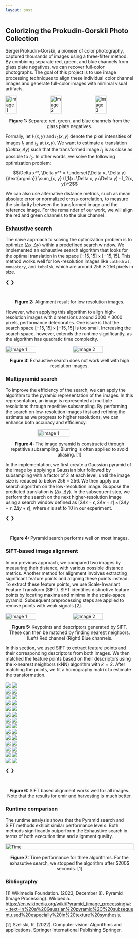 ```yaml
---
layout: post
---
```


## Colorizing the Prokudin-Gorskii Photo Collection

Sergei Prokudin-Gorskii, a pioneer of color photography, captured thousands of images using a three-filter method. By combining separate red, green, and blue channels from glass plate negatives, we can recover full-color photographs. The goal of this project is to use image processing techniques to align these individual color channel images and generate full-color images with minimal visual artifacts.

<div style="display: flex; justify-content: space-between;">
  <img src="{{ site.baseurl }}/assets/images/red_raw.png" alt="Image 1" style="width: 30%; height: auto;">
  <img src="{{ site.baseurl }}/assets/images/green_raw.png" alt="Image 2" style="width: 30%; height: auto;">
  <img src="{{ site.baseurl }}/assets/images/blue_raw.png" alt="Image 3" style="width: 30%; height: auto;">
</div>
<p style="text-align: center; margin-top: 15px;"><strong>Figure 1:</strong> Separate red, green, and blue channels from the glass plate negatives.</p>

Formally, let $I_1(x, y)$ and $I_2(x, y)$ denote the pixel intensities of images $I_1$ and $I_2$ at $(x, y)$. We want to estimate a translation $(Delta x, \Delta y)$ such that the transformed image $I_1$ is as close as possible to $I_2$. In other words, we solve the following optimization problem:

$$\Delta x^*, \Delta y^* = \underset{\Delta x, \Delta y}{\text{argmin}} \sum_{x, y} (I_1(x+\Delta x, y+\Delta y) - I_2(x, y))^2$$

We can also use alternative distance metrics, such as mean absolute error or normalized cross-correlation, to measure the similarity between the transformed image and the reference image. For the remainder of our work, we will align the red and green channels to the blue channel.

### Exhaustive search

The naive approach to solving the optimization problem is to optimize $(\Delta x, \Delta y)$ within a predefined search window. We implemented an exhaustive search algorithm that looks for the optimal translation in the space $[-15, 15]\times [-15, 15]$. This method works well for low-resolution images like `cathedral`, `monastery`, and `tobolsk`, which are around $256\times 256$ pixels in size.

<head>
<meta name="viewport" content="width=device-width, initial-scale=1">
<style>
* {box-sizing: border-box}
.mySlides1 {display: none}
.mySlides2 {display: none}
img {vertical-align: middle;}

/* Slideshow container */
.slideshow-container {
  max-width: 1000px;
  position: relative;
  margin: auto;
}

/* Container for side-by-side images */
.image-container {
  display: flex;                /* Use flexbox to arrange images side by side */
  justify-content: space-between; /* Ensure equal space between images */
  align-items: center;          /* Center images vertically if they have different heights */
}

/* Style for each side-by-side image */
.side-by-side-image {
  width: 48%;                   /* Adjust width as needed (less than 50% to fit both images in one row) */
  height: auto;                 /* Maintain aspect ratio */
  border: 2px solid #ccc;       /* Border around each image */
  box-sizing: border-box;       /* Include border in width calculation */
}

/* Next & previous buttons */
.prev, .next {
  cursor: pointer;
  position: absolute;
  top: 50%;
  width: auto;
  padding: 16px;
  margin-top: -22px;
  color: white;
  font-weight: bold;
  font-size: 18px;
  transition: 0.6s ease;
  border-radius: 0 3px 3px 0;
  user-select: none;
}

/* Position the "next button" to the right */
.next {
  right: 0;
  border-radius: 3px 0 0 3px;
}

/* On hover, add a black background color with a little bit see-through */
.prev:hover, .next:hover {
  background-color: rgba(0,0,0,0.8);
}

/* The dots/bullets/indicators */
.dot1 {
  cursor: pointer;
  height: 15px;
  width: 15px;
  margin: 0 2px;
  background-color: #bbb;
  border-radius: 50%;
  display: inline-block;
  transition: background-color 0.6s ease;
}

.dot2 {
  cursor: pointer;
  height: 15px;
  width: 15px;
  margin: 0 2px;
  background-color: #bbb;
  border-radius: 50%;
  display: inline-block;
  transition: background-color 0.6s ease;
}

.dot3 {
  cursor: pointer;
  height: 15px;
  width: 15px;
  margin: 0 2px;
  background-color: #bbb;
  border-radius: 50%;
  display: inline-block;
  transition: background-color 0.6s ease;
}

.active, .dot:hover {
  background-color: #717171;
}

/* Fading animation */
.fade {
  animation-name: fade;
  animation-duration: 1.5s;
}

@keyframes fade {
  from {opacity: .4} 
  to {opacity: 1}
}
</style>
</head>

<div class="slideshow-container">

  <div class="mySlides1">
    <div class="image-container">
      <img src="{{ site.baseurl }}/assets/images/raw_cathedral.png" class="side-by-side-image">
      <img src="{{ site.baseurl }}/assets/images/mse_cathedral.png" class="side-by-side-image">
    </div>
  </div>

  <div class="mySlides1">
    <div class="image-container">
      <img src="{{ site.baseurl }}/assets/images/raw_monastery.png" class="side-by-side-image">
      <img src="{{ site.baseurl }}/assets/images/mse_monastery.png" class="side-by-side-image">
    </div>
  </div>

  <div class="mySlides1">
    <div class="image-container">
      <img src="{{ site.baseurl }}/assets/images/raw_tobolsk.png" class="side-by-side-image">
      <img src="{{ site.baseurl }}/assets/images/mse_tobolsk.png" class="side-by-side-image">
    </div>
  </div>

  <a class="prev" onclick="plusSlides(-1, 0)">❮</a>
  <a class="next" onclick="plusSlides(1, 0)">❯</a>

</div>
<br>

<div style="text-align:center">
  <span class="dot1" onclick="currentSlide(1, 0)"></span> 
  <span class="dot1" onclick="currentSlide(2, 0)"></span> 
  <span class="dot1" onclick="currentSlide(3, 0)"></span> 
</div>
<p style="text-align: center; margin-top: 15px;"><strong>Figure 2:</strong> Alignment result for low resolution images.</p>

However, when applying this algorithm to align high-resolution images with dimensions around $3000 \times 3000$ pixels, performance deteriorates. One issue is that the search space $[-15, 15] \times [-15, 15]$ is too small. Increasing the search space, however, extends the runtime significantly, as the algorithm has quadratic time complexity.

<div style="display: flex; justify-content: center; gap: 20px;">
  <img src="{{ site.baseurl }}/assets/images/raw_melons.jpg" alt="Image 1" style="width: 50%; height: auto;">
  <img src="{{ site.baseurl }}/assets/images/mse_melons.jpg" alt="Image 2" style="width: 50%; height: auto;">
</div>
<p style="text-align: center; margin-top: 15px;"><strong>Figure 3:</strong> Exhaustive search does not work well with high resolution images.</p>

### Multipyramid search

To improve the efficiency of the search, we can apply the algorithm to the pyramid representation of the images. In this representation, an image is represented at multiple resolutions through repetitive subsampling. By performing the search on low-resolution images first and refining the estimate as we progress to higher resolutions, we can enhance both accuracy and efficiency.

<div style="display: flex; justify-content: center;">
  <img src="{{ site.baseurl }}/assets/images/pyramid.png" alt="Image 1" style="width: 50%; height: auto;">
</div>
<p style="text-align: center; margin-top: 15px;"><strong>Figure 4:</strong> The image pyramid is constructed through repetitive subsampling. Blurring is often applied to avoid aliasing. [1]</p>

In the implementation, we first create a Gaussian pyramid of the image by applying a Gaussian blur followed by subsampling with a factor of 2 at each level, until the image size is reduced to below $256 \times 256$. We then apply our search algorithm on the low-resolution image. Suppose the predicted translation is $(\Delta x, \Delta y)$. In the subsequent step, we perform the search on the next higher-resolution image using a search window defined as $[2\Delta x - \epsilon, 2\Delta x + \epsilon] \times [2\Delta y - \epsilon, 2\Delta y + \epsilon]$, where $\epsilon$ is set to 10 in our experiment.

<div class="slideshow-container">
  <div class="mySlides2">
    <div class="image-container">
      <img src="{{ site.baseurl }}/assets/images/raw_cathedral.png" class="side-by-side-image">
      <img src="{{ site.baseurl }}/assets/images/pyramid_mse_cathedral.png" class="side-by-side-image">
    </div>
  </div>

  <div class="mySlides2">
    <div class="image-container">
      <img src="{{ site.baseurl }}/assets/images/raw_monastery.png" class="side-by-side-image">
      <img src="{{ site.baseurl }}/assets/images/pyramid_mse_monastery.png" class="side-by-side-image">
    </div>
  </div>

  <div class="mySlides2">
    <div class="image-container">
      <img src="{{ site.baseurl }}/assets/images/raw_tobolsk.png" class="side-by-side-image">
      <img src="{{ site.baseurl }}/assets/images/pyramid_mse_tobolsk.png" class="side-by-side-image">
    </div>
  </div>

  <div class="mySlides2">
    <div class="image-container">
      <img src="{{ site.baseurl }}/assets/images/raw_church.png" class="side-by-side-image">
      <img src="{{ site.baseurl }}/assets/images/pyramid_church.jpg" class="side-by-side-image">
    </div>
  </div>

  <div class="mySlides2">
    <div class="image-container">
      <img src="{{ site.baseurl }}/assets/images/raw_emir.png" class="side-by-side-image">
      <img src="{{ site.baseurl }}/assets/images/pyramid_emir.jpg" class="side-by-side-image">
    </div>
  </div>

  <div class="mySlides2">
    <div class="image-container">
      <img src="{{ site.baseurl }}/assets/images/raw_icon.png" class="side-by-side-image">
      <img src="{{ site.baseurl }}/assets/images/pyramid_icon.jpg" class="side-by-side-image">
    </div>
  </div>

  <div class="mySlides2">
    <div class="image-container">
      <img src="{{ site.baseurl }}/assets/images/raw_harvesters.png" class="side-by-side-image">
      <img src="{{ site.baseurl }}/assets/images/pyramid_harvesters.jpg" class="side-by-side-image">
    </div>
  </div>

  <div class="mySlides2">
    <div class="image-container">
      <img src="{{ site.baseurl }}/assets/images/raw_lady.png" class="side-by-side-image">
      <img src="{{ site.baseurl }}/assets/images/pyramid_lady.jpg" class="side-by-side-image">
    </div>
  </div>

  <div class="mySlides2">
    <div class="image-container">
      <img src="{{ site.baseurl }}/assets/images/raw_melons.jpg" class="side-by-side-image">
      <img src="{{ site.baseurl }}/assets/images/pyramid_melons.jpg" class="side-by-side-image">
    </div>
  </div>

  <div class="mySlides2">
    <div class="image-container">
      <img src="{{ site.baseurl }}/assets/images/raw_onion_church.png" class="side-by-side-image">
      <img src="{{ site.baseurl }}/assets/images/pyramid_onion_church.jpg" class="side-by-side-image">
    </div>
  </div>

  <div class="mySlides2">
    <div class="image-container">
      <img src="{{ site.baseurl }}/assets/images/raw_sculpture.png" class="side-by-side-image">
      <img src="{{ site.baseurl }}/assets/images/pyramid_sculpture.jpg" class="side-by-side-image">
    </div>
  </div>

  <div class="mySlides2">
    <div class="image-container">
      <img src="{{ site.baseurl }}/assets/images/raw_self_portrait.png" class="side-by-side-image">
      <img src="{{ site.baseurl }}/assets/images/pyramid_self_portrait.jpg" class="side-by-side-image">
    </div>
  </div>

  <div class="mySlides2">
    <div class="image-container">
      <img src="{{ site.baseurl }}/assets/images/raw_three_generations.png" class="side-by-side-image">
      <img src="{{ site.baseurl }}/assets/images/pyramid_three_generations.jpg" class="side-by-side-image">
    </div>
  </div>

  <div class="mySlides2">
    <div class="image-container">
      <img src="{{ site.baseurl }}/assets/images/raw_train.png" class="side-by-side-image">
      <img src="{{ site.baseurl }}/assets/images/pyramid_train.jpg" class="side-by-side-image">
    </div>
  </div>

  <a class="prev" onclick="plusSlides(-1, 1)">❮</a>
  <a class="next" onclick="plusSlides(1, 1)">❯</a>

</div>
<br>

<div style="text-align:center">
  <span class="dot2" onclick="currentSlide(1, 1)"></span> 
  <span class="dot2" onclick="currentSlide(2, 1)"></span> 
  <span class="dot2" onclick="currentSlide(3, 1)"></span> 
  <span class="dot2" onclick="currentSlide(4, 1)"></span> 
  <span class="dot2" onclick="currentSlide(5, 1)"></span> 
  <span class="dot2" onclick="currentSlide(6, 1)"></span> 
  <span class="dot2" onclick="currentSlide(7, 1)"></span> 
  <span class="dot2" onclick="currentSlide(8, 1)"></span> 
  <span class="dot2" onclick="currentSlide(9, 1)"></span> 
  <span class="dot2" onclick="currentSlide(10, 1)"></span> 
  <span class="dot2" onclick="currentSlide(11, 1)"></span> 
  <span class="dot2" onclick="currentSlide(12, 1)"></span> 
  <span class="dot2" onclick="currentSlide(13, 1)"></span> 
  <span class="dot2" onclick="currentSlide(14, 1)"></span> 
</div>
<p style="text-align: center; margin-top: 15px;"><strong>Figure 4:</strong> Pyramid search performs well on most images.</p>

### SIFT-based image alignment

In our previous approach, we compared two images by measuring their distance, with various possible distance metrics. Another method for alignment involves extracting significant feature points and aligning these points instead. To extract these feature points, we use Scale-Invariant Feature Transform (SIFT). SIFT identifies distinctive feature points by locating maxima and minima in the scale-space pyramid. Subsequent preprocessing steps are applied to remove points with weak signals [2].

<div style="display: flex; justify-content: center; gap: 20px;">
  <img src="{{ site.baseurl }}/assets/images/red_key.png" alt="Image 1" style="width: 50%; height: auto;">
  <img src="{{ site.baseurl }}/assets/images/blue_key.png" alt="Image 2" style="width: 50%; height: auto;">
</div>
<p style="text-align: center; margin-top: 15px;"><strong>Figure 5:</strong> Keypoints and descriptors generated by SIFT. These can then be matched by finding nearest neighbors. (Left) Red channel (Right) Blue channels.</p>

In this section, we used SIFT to extract feature points and their corresponding descriptors from both images. We then matched the feature points based on their descriptors using the k-nearest neighbors (kNN) algorithm with $k=2$. After matching the points, we fit a homography matrix to estimate the transformation.

<div class="slideshow-container">

  <div class="mySlides3">
    <div class="image-container">
      <img src="{{ site.baseurl }}/assets/images/raw_cathedral.png" class="side-by-side-image">
      <img src="{{ site.baseurl }}/assets/images/resized_cathedral.jpg" class="side-by-side-image">
    </div>
  </div>

  <div class="mySlides3">
    <div class="image-container">
      <img src="{{ site.baseurl }}/assets/images/raw_monastery.png" class="side-by-side-image">
      <img src="{{ site.baseurl }}/assets/images/resized_monastery.jpg" class="side-by-side-image">
    </div>
  </div>

  <div class="mySlides3">
    <div class="image-container">
      <img src="{{ site.baseurl }}/assets/images/raw_tobolsk.png" class="side-by-side-image">
      <img src="{{ site.baseurl }}/assets/images/resized_tobolsk.jpg" class="side-by-side-image">
    </div>
  </div>

  <div class="mySlides3">
    <div class="image-container">
      <img src="{{ site.baseurl }}/assets/images/raw_church.png" class="side-by-side-image">
      <img src="{{ site.baseurl }}/assets/images/resized_church.jpg" class="side-by-side-image">
    </div>
  </div>

  <div class="mySlides3">
    <div class="image-container">
      <img src="{{ site.baseurl }}/assets/images/raw_emir.png" class="side-by-side-image">
      <img src="{{ site.baseurl }}/assets/images/resized_emir.jpg" class="side-by-side-image">
    </div>
  </div>

  <div class="mySlides3">
    <div class="image-container">
      <img src="{{ site.baseurl }}/assets/images/raw_icon.png" class="side-by-side-image">
      <img src="{{ site.baseurl }}/assets/images/resized_icon.jpg" class="side-by-side-image">
    </div>
  </div>

  <div class="mySlides3">
    <div class="image-container">
      <img src="{{ site.baseurl }}/assets/images/raw_harvesters.png" class="side-by-side-image">
      <img src="{{ site.baseurl }}/assets/images/resized_harvesters.jpg" class="side-by-side-image">
    </div>
  </div>

  <div class="mySlides3">
    <div class="image-container">
      <img src="{{ site.baseurl }}/assets/images/raw_lady.png" class="side-by-side-image">
      <img src="{{ site.baseurl }}/assets/images/resized_lady.jpg" class="side-by-side-image">
    </div>
  </div>

  <div class="mySlides3">
    <div class="image-container">
      <img src="{{ site.baseurl }}/assets/images/raw_melons.jpg" class="side-by-side-image">
      <img src="{{ site.baseurl }}/assets/images/resized_melons.jpg" class="side-by-side-image">
    </div>
  </div>

  <div class="mySlides3">
    <div class="image-container">
      <img src="{{ site.baseurl }}/assets/images/raw_onion_church.png" class="side-by-side-image">
      <img src="{{ site.baseurl }}/assets/images/resized_onion_church.jpg" class="side-by-side-image">
    </div>
  </div>

  <div class="mySlides3">
    <div class="image-container">
      <img src="{{ site.baseurl }}/assets/images/raw_sculpture.png" class="side-by-side-image">
      <img src="{{ site.baseurl }}/assets/images/resized_sculpture.jpg" class="side-by-side-image">
    </div>
  </div>

  <div class="mySlides3">
    <div class="image-container">
      <img src="{{ site.baseurl }}/assets/images/raw_self_portrait.png" class="side-by-side-image">
      <img src="{{ site.baseurl }}/assets/images/resized_self_portrait.jpg" class="side-by-side-image">
    </div>
  </div>

  <div class="mySlides3">
    <div class="image-container">
      <img src="{{ site.baseurl }}/assets/images/raw_three_generations.png" class="side-by-side-image">
      <img src="{{ site.baseurl }}/assets/images/resized_three_generations.jpg" class="side-by-side-image">
    </div>
  </div>

  <div class="mySlides3">
    <div class="image-container">
      <img src="{{ site.baseurl }}/assets/images/raw_train.png" class="side-by-side-image">
      <img src="{{ site.baseurl }}/assets/images/resized_train.jpg" class="side-by-side-image">
    </div>
  </div>

  <a class="prev" onclick="plusSlides(-1, 2)">❮</a>
  <a class="next" onclick="plusSlides(1, 2)">❯</a>
</div>
<br>

<div style="text-align:center">
  <span class="dot3" onclick="currentSlide(1, 2)"></span> 
  <span class="dot3" onclick="currentSlide(2, 2)"></span> 
  <span class="dot3" onclick="currentSlide(3, 2)"></span> 
  <span class="dot3" onclick="currentSlide(4, 2)"></span> 
  <span class="dot3" onclick="currentSlide(5, 2)"></span> 
  <span class="dot3" onclick="currentSlide(6, 2)"></span> 
  <span class="dot3" onclick="currentSlide(7, 2)"></span> 
  <span class="dot3" onclick="currentSlide(8, 2)"></span> 
  <span class="dot3" onclick="currentSlide(9, 2)"></span> 
  <span class="dot3" onclick="currentSlide(10, 2)"></span> 
  <span class="dot3" onclick="currentSlide(11, 2)"></span> 
  <span class="dot3" onclick="currentSlide(12, 2)"></span> 
  <span class="dot3" onclick="currentSlide(13, 2)"></span> 
  <span class="dot3" onclick="currentSlide(14, 2)"></span> 
</div>
<p style="text-align: center; margin-top: 15px;"><strong>Figure 6:</strong> SIFT based alignment works well for all images. Note that the results for emir and harvesting is much better.</p>

### Runtime comparison

The runtime analysis shows that the Pyramid search and SIFT methods exhibit similar performance levels. Both methods significantly outperform the Exhaustive search in terms of both execution time and alignment quality.

<div style="display: flex; justify-content: center;">
  <img src="{{ site.baseurl }}/assets/images/time.png" alt="Time" style="width: 100%; height: auto;">
</div>
<p style="text-align: center; margin-top: 15px;"><strong>Figure 7:</strong> Time performance for three algorithms. For the exhasutive search, we stopped the algorithm after $200$ seconds. [1]</p>

### Bibliography
[1] Wikimedia Foundation. (2023, December 8). Pyramid (Image Processing). Wikipedia. https://en.wikipedia.org/wiki/Pyramid_(image_processing)#:~:text=In%20a%20Gaussian%20pyramid%2C%20subsequent,used%20especially%20in%20texture%20synthesis. 

[2] Szeliski, R. (2022). Computer vision: Algorithms and applications. Springer International Publishing Springer. 

<script>
let slideIndex = [1, 1, 1];
let slideId = ["mySlides1", "mySlides2", "mySlides3"]
showSlides(1, 0);
showSlides(1, 1);
showSlides(1, 2);

function currentSlide(n, no) {
  showSlides(slideIndex[no] = n, no);
}

function plusSlides(n, no) {
  showSlides(slideIndex[no] += n, no);
}

function showSlides(n, no) {
  let i;
  let slides = document.getElementsByClassName(slideId[no]);
  let dots = document.getElementsByClassName("dot" + (no + 1)); // Assuming you have separate dot classes for each slider
  
  if (n > slides.length) {slideIndex[no] = 1}    
  if (n < 1) {slideIndex[no] = slides.length}
  
  // Hide all slides for the specific slider
  for (i = 0; i < slides.length; i++) {
    slides[i].style.display = "none";  
  }
  
  // Remove "active" class from all dots for the specific slider
  for (i = 0; i < dots.length; i++) {
    dots[i].className = dots[i].className.replace(" active", "");
  }
  slides[slideIndex[no] - 1].style.display = "block";  
  dots[slideIndex[no] - 1].className += " active";
}
</script>


